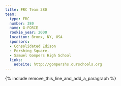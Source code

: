 ```yaml
---
title: FRC Team 380
team:
  type: FRC
  number: 380
  name: G-FORCE
  rookie_year: 2000
  location: Bronx, NY, USA
  sponsors:
  - Consolidated Edison
  - Pershing Square.
  - Samuel Gompers High School
  links:
    Website: http://gompershs.ourschools.org
---
```


{% include remove_this_line_and_add_a_paragraph %}